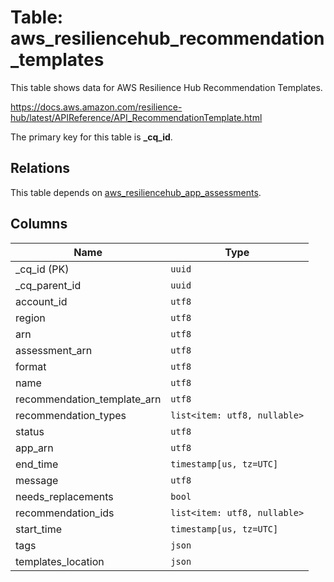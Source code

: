 # Table: aws_resiliencehub_recommendation_templates

This table shows data for AWS Resilience Hub Recommendation Templates.

https://docs.aws.amazon.com/resilience-hub/latest/APIReference/API_RecommendationTemplate.html

The primary key for this table is **_cq_id**.

## Relations

This table depends on [aws_resiliencehub_app_assessments](aws_resiliencehub_app_assessments.md).

## Columns

| Name          | Type          |
| ------------- | ------------- |
|_cq_id (PK)|`uuid`|
|_cq_parent_id|`uuid`|
|account_id|`utf8`|
|region|`utf8`|
|arn|`utf8`|
|assessment_arn|`utf8`|
|format|`utf8`|
|name|`utf8`|
|recommendation_template_arn|`utf8`|
|recommendation_types|`list<item: utf8, nullable>`|
|status|`utf8`|
|app_arn|`utf8`|
|end_time|`timestamp[us, tz=UTC]`|
|message|`utf8`|
|needs_replacements|`bool`|
|recommendation_ids|`list<item: utf8, nullable>`|
|start_time|`timestamp[us, tz=UTC]`|
|tags|`json`|
|templates_location|`json`|